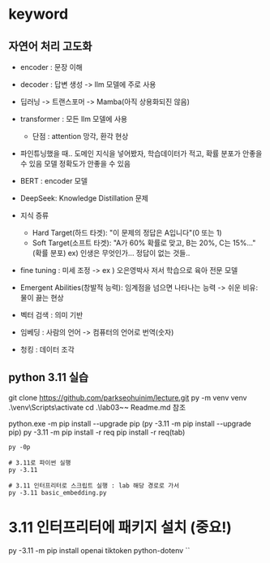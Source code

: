 # keyword

## 자연어 처리 고도화
- encoder : 문장 이해
- decoder : 답변 생성 -> llm 모델에 주로 사용

- 딥러닝 -> 트랜스포머 -> Mamba(아직 상용화되진 않음)
- transformer : 모든 llm 모델에 사용
  - 단점 : attention 망각, 환각 현상
- 파인튜닝했을 때.. 도메인 지식을 넣어봤자, 학습데이터가 적고, 확률 분포가 안좋을 수 있음 모델 정확도가 안좋을 수 있음

- BERT : encoder 모델
- DeepSeek: Knowledge Distillation 문제
- 지식 증류
  - Hard Target(하드 타겟): "이 문제의 정답은 A입니다"(0 또는 1)
  - Soft Target(소프트 타겟): "A가 60% 확률로 맞고, B는 20%, C는 15%..."(확률 분포) ex) 인생은 무엇인가... 정답이 없는 것들..

- fine tuning : 미세 조정 -> ex ) 오은영박사 저서 학습으로 육아 전문 모델
- Emergent Abilities(창발적 능력): 임계점을 넘으면 나타나는 능력 -> 쉬운 비유: 물이 끓는 현상
- 벡터 검색 : 의미 기반
- 임베딩 : 사람의 언어 -> 컴퓨터의 언어로 번역(숫자)
- 청킹 : 데이터 조각

## python 3.11 실습
git clone https://github.com/parkseohuinim/lecture.git
py -m venv venv
.\venv\Scripts\activate
cd .\lab03~~
Readme.md 참조


python.exe -m pip install --upgrade pip (py -3.11 -m pip install --upgrade pip)
py -3.11 -m pip install -r req
pip install -r req(tab)

```
py -0p

# 3.11로 파이썬 실행
py -3.11

# 3.11 인터프리터로 스크립트 실행 : lab 해당 경로로 가서
py -3.11 basic_embedding.py
```
# 3.11 인터프리터에 패키지 설치 (중요!)
py -3.11 -m pip install openai tiktoken python-dotenv
``
